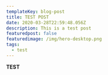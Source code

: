 ```yaml
---
templateKey: blog-post
title: TEST POST
date: 2020-03-28T22:59:48.056Z
description: This is a test post
featuredpost: false
featuredimage: /img/hero-desktop.png
tags:
  - test
---
```

**TEST**